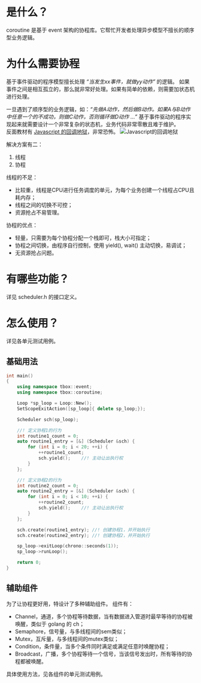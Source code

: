 # 是什么？
coroutine 是基于 event 架构的协程库。它帮忙开发者处理异步模型不擅长的顺序型业务逻辑。

# 为什么需要协程
基于事件驱动的程序模型擅长处理 *“当发生xx事件，就做yy动作”* 的逻辑。 
如果事件之间是相互孤立的，那么就非常好处理。如果有简单的依赖，则需要加状态机进行处理。

一旦遇到了顺序型的业务逻辑，如：*“先做A动作，然后做B动作。如果A与B动作中任意一个的不成功，则做C动作，否则循环做D动作 ...”* 
基于事件驱动的程序实现起来就需要设计一个非常复杂的状态机，业务代码非常零散且难于维护。  
反面教材有 [Javascript 的回调地狱](https://zhuanlan.zhihu.com/p/88462191)，非常恐怖。
![Javascript的回调地狱](https://pic1.zhimg.com/v2-cf1c78890006e078a538842a0caa7127_1440w.jpg?source=172ae18b)

解决方案有二：
1. 线程
2. 协程

线程的不足：
- 比较重，线程是CPU进行任务调度的单元，为每个业务创建一个线程占CPU且耗内存；
- 线程之间的切换不可控；
- 资源抢占不易管理。

协程的优点：
- 轻量，只需要为每个协程分配一个栈即可，栈大小可指定；
- 协程之间切换，由程序自行控制，使用 yield(), wait() 主动切换，易调试；
- 无资源抢占问题。

# 有哪些功能？
详见 scheduler.h 的接口定义。

# 怎么使用？
详见各单元测试用例。

## 基础用法
```c++
int main()
{
    using namespace tbox::event;
    using namespace tbox::coroutine;

    Loop *sp_loop = Loop::New();
    SetScopeExitAction([sp_loop]{ delete sp_loop;});

    Scheduler sch(sp_loop);

    //! 定义协程1的行为
    int routine1_count = 0;
    auto routine1_entry = [&] (Scheduler &sch) {
        for (int i = 0; i < 20; ++i) {
            ++routine1_count;
            sch.yield();    //! 主动让出执行权
        }
    };

    //! 定义协程2的行为
    int routine2_count = 0;
    auto routine2_entry = [&] (Scheduler &sch) {
        for (int i = 0; i < 10; ++i) {
            ++routine2_count;
            sch.yield();    //! 主动让出执行权
        }
    };

    sch.create(routine1_entry); //! 创建协程1，并开始执行
    sch.create(routine2_entry); //! 创建协程2，并开始执行

    sp_loop->exitLoop(chrono::seconds(1));
    sp_loop->runLoop();

    return 0;
}
```

## 辅助组件
为了让协程更好用，特设计了多种辅助组件。 
组件有：
- Channel，通道，多个协程等待数据，当有数据进入管道时最早等待的协程被唤醒，类似于 golang 的 ch；
- Semaphore，信号量，与多线程间的sem类似；
- Mutex，互斥量，与多线程间的mutex类似；
- Condition，条件量，当多个条件同时满足或满足任意时唤醒协程；
- Broadcast，广播，多个协程等待一个信号，当该信号发出时，所有等待的协程都被唤醒。

具体使用方法，见各组件的单元测试用例。
